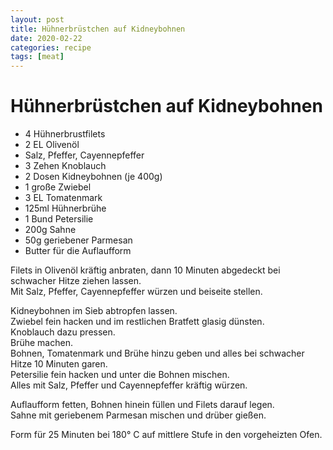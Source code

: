 ```yaml
---
layout: post
title: Hühnerbrüstchen auf Kidneybohnen
date: 2020-02-22
categories: recipe
tags: [meat]
---
```

# Hühnerbrüstchen auf Kidneybohnen

- 4 Hühnerbrustfilets
- 2 EL Olivenöl
- Salz, Pfeffer, Cayennepfeffer
- 3 Zehen Knoblauch
- 2 Dosen Kidneybohnen (je 400g)
- 1 große Zwiebel
- 3 EL Tomatenmark
- 125ml Hühnerbrühe
- 1 Bund Petersilie
- 200g Sahne
- 50g geriebener Parmesan
- Butter für die Auflaufform

Filets in Olivenöl kräftig anbraten, dann 10 Minuten abgedeckt bei schwacher Hitze ziehen lassen.  
Mit Salz, Pfeffer, Cayennepfeffer würzen und beiseite stellen.  
  
Kidneybohnen im Sieb abtropfen lassen.  
Zwiebel fein hacken und im restlichen Bratfett glasig dünsten.  
Knoblauch dazu pressen.  
Brühe machen.  
Bohnen, Tomatenmark und Brühe hinzu geben und alles bei schwacher Hitze 10 Minuten garen.  
Petersilie fein hacken und unter die Bohnen mischen.  
Alles mit Salz, Pfeffer und Cayennepfeffer kräftig würzen.  
  
Auflaufform fetten, Bohnen hinein füllen und Filets darauf legen.  
Sahne mit geriebenem Parmesan mischen und drüber gießen.  
  
Form für 25 Minuten bei 180° C auf mittlere Stufe in den vorgeheizten Ofen.  
